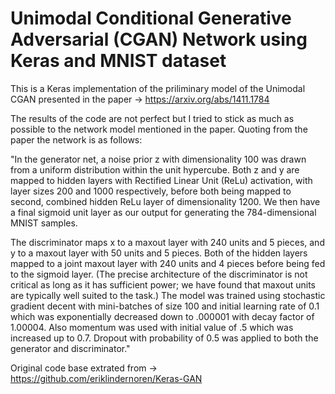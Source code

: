 # Unimodal Conditional Generative Adversarial (CGAN) Network using Keras and MNIST dataset 

This is a Keras implementation of the priliminary model of the Unimodal CGAN presented in the paper -> https://arxiv.org/abs/1411.1784

The results of the code are not perfect but I tried to stick as much as possible to the network model mentioned in the paper. Quoting from the paper the network is as follows:

"In the generator net, a noise prior z with dimensionality 100 was drawn from a uniform distribution
within the unit hypercube. Both z and y are mapped to hidden layers with Rectified Linear Unit
(ReLu) activation, with layer sizes 200 and 1000 respectively, before both being mapped to
second, combined hidden ReLu layer of dimensionality 1200. We then have a final sigmoid unit
layer as our output for generating the 784-dimensional MNIST samples.

The discriminator maps x to a maxout layer with 240 units and 5 pieces, and y to a maxout layer
with 50 units and 5 pieces. Both of the hidden layers mapped to a joint maxout layer with 240 units
and 4 pieces before being fed to the sigmoid layer. (The precise architecture of the discriminator
is not critical as long as it has sufficient power; we have found that maxout units are typically well
suited to the task.)
The model was trained using stochastic gradient decent with mini-batches of size 100 and initial
learning rate of 0.1 which was exponentially decreased down to .000001 with decay factor of
1.00004. Also momentum was used with initial value of .5 which was increased up to 0.7. Dropout with probability of 0.5 was applied to both the generator and discriminator."


Original code base extrated from -> https://github.com/eriklindernoren/Keras-GAN
